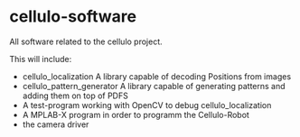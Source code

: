 # cellulo-software
All software related to the cellulo project.

This will include:
 - cellulo_localization A library capable of decoding Positions from images
 - cellulo_pattern_generator A library capable of generating patterns and adding them on top of PDFS
 - A test-program working with OpenCV to debug cellulo_localization
 - A MPLAB-X program in order to programm the Cellulo-Robot
 - the camera driver
